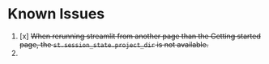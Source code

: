 # Known Issues

1. [x] ~~When rerunning streamlit from another page than the Getting started page, the 
   `st.session_state.project_dir` is not available.~~
2. 
